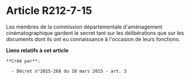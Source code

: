 # Article R212-7-15

Les membres de la commission départementale d'aménagement cinématographique gardent le secret tant sur les délibérations que
sur les documents dont ils ont eu connaissance à l'occasion de leurs fonctions.

**Liens relatifs à cet article**

	**Créé par**:

	  - Décret n°2015-268 du 10 mars 2015 - art. 3

